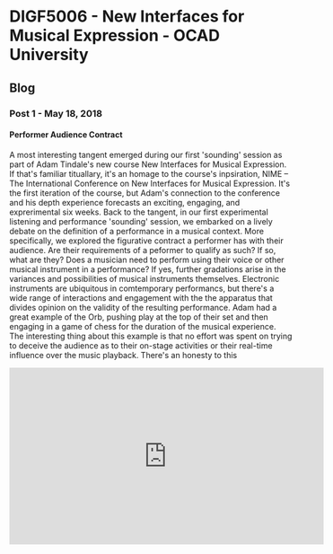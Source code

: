 # DIGF5006 - New Interfaces for Musical Expression - OCAD University
## Blog
### Post 1 - May 18, 2018
#### Performer Audience Contract
A most interesting tangent emerged during our first 'sounding' session as part of Adam Tindale's new course New Interfaces for Musical Expression. If that's familiar tituallary, it's an homage to the course's inpsiration, NIME – The International Conference on New Interfaces for Musical Expression. It's the first iteration of the course, but Adam's connection to the conference and his depth experience forecasts an exciting, engaging, and exprerimental six weeks.
Back to the tangent, in our first experimental listening and performance 'sounding' session, we embarked on a lively debate on the definition of a performance in a musical context. More specifically, we explored the figurative contract a performer has with their audience. Are their requirements of a peformer to qualify as such? If so, what are they?
Does a musician need to perform using their voice or other musical instrument in a performance? If yes, further gradations arise in the variances and possibilities of musical instruments themselves. Electronic instruments are ubiquitous in comtemporary performancs, but there's a wide range of interactions and engagement with the the apparatus that divides opinion on the validity of the resulting performance. Adam had a great example of the Orb, pushing play at the top of their set and then engaging in a game of chess for the duration of the musical experience. The interesting thing about this example is that no effort was spent on trying to deceive the audience as to their on-stage activities or their real-time influence over the music playback. There's an honesty to this 
<iframe width="560" height="315" src="https://www.youtube.com/embed/zKQhB9Z5Jxg?start=10" frameborder="0" allow="autoplay; encrypted-media" allowfullscreen></iframe>

